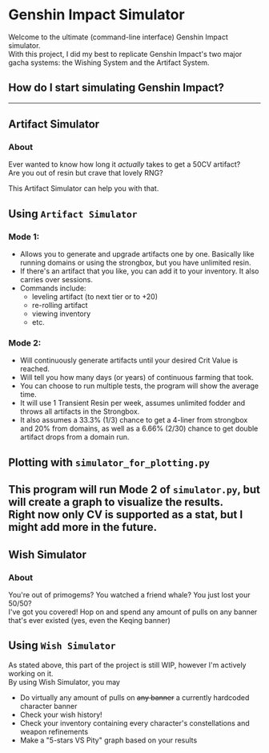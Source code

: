 # Genshin Impact Simulator
Welcome to the ultimate (command-line interface) Genshin Impact simulator. \
With this project, I did my best to replicate Genshin Impact's two major gacha systems: the Wishing System and the Artifact System.

## How do I start simulating Genshin Impact?
---
## Artifact Simulator
### About
Ever wanted to know how long it *actually* takes to get a 50CV artifact? \
Are you out of resin but crave that lovely RNG?

This Artifact Simulator can help you with that.
## Using `Artifact Simulator`

### Mode 1:
- Allows you to generate and upgrade artifacts one by one. Basically like running domains or using the strongbox, but you have unlimited resin.
- If there's an artifact that you like, you can add it to your inventory. It also carries over sessions.
- Commands include:
  - leveling artifact (to next tier or to +20)
  - re-rolling artifact
  - viewing inventory
  - etc.

### Mode 2: 
- Will continuously generate artifacts until your desired Crit Value is reached.
- Will tell you how many days (or years) of continuous farming that took.
- You can choose to run multiple tests, the program will show the average time.
- It will use 1 Transient Resin per week, assumes unlimited fodder and throws all artifacts in the Strongbox.
- It also assumes a 33.3% (1/3) chance to get a 4-liner from strongbox and 20% from domains, as well as a 6.66% (2/30) chance to get double artifact drops from a domain run. 

## Plotting with `simulator_for_plotting.py`
This program will run Mode 2 of `simulator.py`, but will create a graph to visualize the results. \
Right now only CV is supported as a stat, but I might add more in the future.
---
## Wish Simulator
### About
You're out of primogems? You watched a friend whale? You just lost your 50/50? \
I've got you covered! Hop on and spend any amount of pulls on any banner that's ever existed (yes, even the Keqing banner)
## Using `Wish Simulator`
As stated above, this part of the project is still WIP, however I'm actively working on it. \
By using Wish Simulator, you may
- Do virtually any amount of pulls on ~~any banner~~ a currently hardcoded character banner
- Check your wish history!
- Check your inventory containing every character's constellations and weapon refinements
- Make a "5-stars VS Pity" graph based on your results
